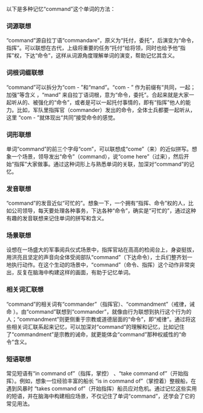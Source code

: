 以下是多种记忆“command”这个单词的方法：

### 词源联想
“command”源自拉丁语“commandare”，原义为“托付，委托”，后演变为“命令，指挥”。可以联想在古代，上级将重要的任务“托付”给将领，同时也给予他“指挥”权，下达“命令”，这样从词源角度理解单词的演变，帮助记忆其含义。

### 词根词缀联想
“command”可以拆分为“com - ”和“mand”。“com - ” 作为前缀有“共同，一起；加强”等含义 ，“mand” 来自拉丁语词根，意为“命令，委托”。合起来就是大家一起听从的、被强化的“命令”，或者是可以一起托付事情的，即有“指挥”他人的能力。比如，军队里指挥官（commander）发出的命令，全体士兵都要一起听从，这里 “com - ”就体现出“共同”接受命令的感觉。

### 词形联想
单词“command”的前三个字母“com”，可以联想成“come”（来）的近似拼写。想象一个场景，领导发出“命令”（command），说“come here”（过来），然后开始“指挥”大家做事。通过这种词形上与熟悉单词的关联，加深对“command”的记忆。

### 发音联想
“command”的发音近似“可忙的”。想象一下，一个拥有“指挥、命令”权的人，比如公司领导，每天要处理各种事务，下达各种“命令”，确实是“可忙的”，通过这种有趣的发音联想来记住单词的拼写和含义。

### 场景联想
设想在一场盛大的军事阅兵仪式场景中，指挥官站在高高的检阅台上，身姿挺拔，用洪亮且坚定的声音向全体受阅部队“command”（下达命令），士兵们整齐划一地执行动作。在这个生动的场景中，“command”（命令、指挥）这个动作非常突出，反复在脑海中构建这样的画面，有助于记忆单词。

### 相关词汇联想
“command”的相关词有“commander”（指挥官）、“commandment”（戒律，诫命 ）。由“command”联想到“commander”，就像由行为联想到执行这个行为的人；“commandment”则更侧重于宗教或道德层面的“命令”，即“戒律”。通过将这些相关词汇联系起来记忆，可以加深对“command”的理解和记忆，比如记住了“commandment”是宗教的诫命，就更能体会“command”那种权威性的“命令”含义。

### 短语联想
常见短语有“in command of”（指挥，掌控） 、“take command of”（开始指挥）。例如，想象一位经验丰富的船长 “is in command of”（掌控着）整艘船，在遇到风暴时 “takes command of”（开始指挥）船员应对危机。通过记忆这些实用的短语，并在脑海中构建相应场景，不仅记住了单词“command”，还学会了它的常见用法。 
